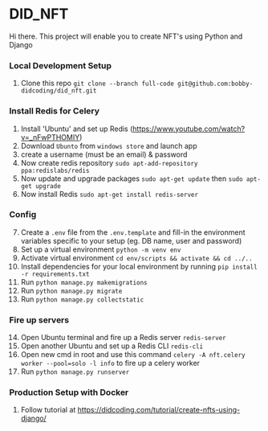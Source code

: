 # DID_NFT

Hi there.
This project will enable you to create NFT's using Python and Django

### Local Development Setup
1. Clone this repo `git clone --branch full-code git@github.com:bobby-didcoding/did_nft.git`

### Install Redis for Celery
1. Install 'Ubuntu' and set up Redis (https://www.youtube.com/watch?v=_nFwPTHOMIY)
2. Download `Ubunto` from `windows store` and launch app
3. create a username (must be an email) & password
4. Now create redis repository `sudo apt-add-repository ppa:redislabs/redis`
5. Now update and upgrade packages `sudo apt-get update` then `sudo apt-get upgrade`
6. Now install Redis `sudo apt-get install redis-server`
### Config
7. Create a `.env` file from the `.env.template` and fill-in the environment variables specific to your setup (eg. DB
   name, user and password)
8. Set up a virtual environment `python -m venv env`
9. Activate virtual environment `cd env/scripts && activate && cd ../..`
10. Install dependencies for your local environment by running `pip install -r requirements.txt`
11. Run `python manage.py makemigrations`
12. Run `python manage.py migrate`
13. Run `python manage.py collectstatic`

### Fire up servers
14. Open Ubuntu terminal and fire up a Redis server `redis-server`
15. Open another Ubuntu and set up a Redis CLI `redis-cli`
16. Open new cmd in root and use this command `celery -A nft.celery worker --pool=solo -l info` to fire up a celery worker
17. Run `python manage.py runserver`

### Production Setup with Docker
1. Follow tutorial at https://didcoding.com/tutorial/create-nfts-using-django/
